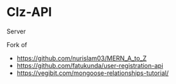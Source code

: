 # Clz-API

Server

Fork of

- https://github.com/nurislam03/MERN_A_to_Z
- https://github.com/fatukunda/user-registration-api
- https://vegibit.com/mongoose-relationships-tutorial/
